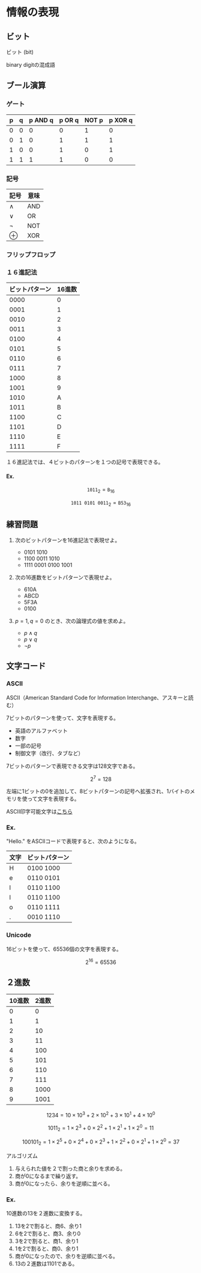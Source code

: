 # 情報の表現


## ビット

ビット (bit) 

binary digitの混成語

## ブール演算

### ゲート

| p   | q   | p AND q | p OR q | NOT p | p XOR q |
| --- | --- | ------- | ------ | ----- | ------- |
| 0   | 0   | 0       | 0      | 1     | 0       |
| 0   | 1   | 0       | 1      | 1     | 1       |
| 1   | 0   | 0       | 1      | 0     | 1       |
| 1   | 1   | 1       | 1      | 0     | 0       |

### 記号

| 記号     | 意味 |
| -------- | ---- |
| $\land$  | AND  |
| $\lor$   | OR   |
| $\lnot$  | NOT  |
| $\oplus$ | XOR  |

### フリップフロップ

### １６進記法

| ビットパターン | 16進数 |
| -------------- | ------ |
| 0000           | 0      |
| 0001           | 1      |
| 0010           | 2      |
| 0011           | 3      |
| 0100           | 4      |
| 0101           | 5      |
| 0110           | 6      |
| 0111           | 7      |
| 1000           | 8      |
| 1001           | 9      |
| 1010           | A      |
| 1011           | B      |
| 1100           | C      |
| 1101           | D      |
| 1110           | E      |
| 1111           | F      |

１６進記法では、４ビットのパターンを１つの記号で表現できる。

#### Ex.

$$
\texttt{1011}_2 = \texttt{B}_{16}
$$

$$
\texttt{1011 0101 0011}_2 = \texttt{B53}_{16}
$$

## 練習問題

1. 次のビットパターンを16進記法で表現せよ。
   * 0101 1010
   * 1100 0011 1010
   * 1111 0001 0100 1001

2. 次の16進数をビットパターンで表現せよ。
    * 610A
    * ABCD
    * 5F3A
    * 0100

3. $p = 1, q = 0$ のとき、次の論理式の値を求めよ。
    * $p \land q$
    * $p \lor q$
    * $\lnot p$


## 文字コード

### ASCII

ASCII（American Standard Code for Information Interchange、アスキーと読む）

7ビットのパターンを使って、文字を表現する。
* 英語のアルファベット
* 数字
* 一部の記号
* 制御文字（改行、タブなど）

7ビットのパターンで表現できる文字は128文字である。

$$
2^7 = 128
$$

左端に1ビットの0を追加して、8ビットパターンの記号へ拡張され、1バイトのメモリを使って文字を表現する。

ASCII印字可能文字は[こちら](https://ja.wikipedia.org/wiki/ASCII)

### Ex.

"Hello." をASCIIコードで表現すると、次のようになる。

| 文字 | ビットパターン |
| ---- | -------------- |
| H    | 0100 1000      |
| e    | 0110 0101      |
| l    | 0110 1100      |
| l    | 0110 1100      |
| o    | 0110 1111      |
| .    | 0010 1110      |

### Unicode

16ビットを使って、65536個の文字を表現する。

$$
2^{16} = 65536
$$


## ２進数

| 10進数 | 2進数 |
| ------ | ----- |
| 0      | 0     |
| 1      | 1     |
| 2      | 10    |
| 3      | 11    |
| 4      | 100   |
| 5      | 101   |
| 6      | 110   |
| 7      | 111   |
| 8      | 1000  |
| 9      | 1001  |

$$
1234 = 10 \times 10^3 + 2 \times 10^2 + 3 \times 10^1 + 4 \times 10^0
$$

$$
1011_{2} = 1 \times 2^3 + 0 \times 2^2 + 1 \times 2^1 + 1 \times 2^0 = 11
$$

$$
100101_{2} = 1 \times 2^5 + 0 \times 2^4 + 0 \times 2^3 + 1 \times 2^2 + 0 \times 2^1 + 1 \times 2^0 = 37
$$

アルゴリズム

1. 与えられた値を２で割った商と余りを求める。
2. 商が0になるまで繰り返す。
3. 商が0になったら、余りを逆順に並べる。

### Ex.

10進数の13を２進数に変換する。

1. 13を2で割ると、商6、余り1
2. 6を2で割ると、商3、余り0
3. 3を2で割ると、商1、余り1
4. 1を2で割ると、商0、余り1
5. 商が0になったので、余りを逆順に並べる。
6. 13の２進数は1101である。


## 
### 
#### 